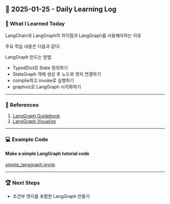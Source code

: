 ## 📅 2025-01-25 - Daily Learning Log

### 📝 What I Learned Today
LangChain과 LangGraph의 차이점과 LangGraph를 사용해야하는 이유

주요 학습 내용은 다음과 같다:

LangGraph 만드는 방법
- TypedDict로 State 정의하기
- StateGraph 객체 생성 후 노드와 엣지 연결하기
- complie하고 invoke로 실행하기
- graphviz로 LangGraph 시각화하기
---

### 🔗 References
1. [LangGraph Guidebook](https://wikidocs.net/261585)
2. [LangGraph Visualize](https://wikidocs.net/264614)
---

### 💻 Example Code 
#### Make a simple LangGraph tutorial code
[simple_langgraph.ipynb](./simple_langgraph.ipynb)

---

### 🏆 Next Steps
- 조건부 엣지를 포함한 LangGraph 만들기
